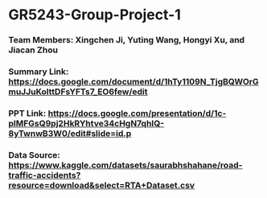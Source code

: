 # GR5243-Group-Project-1
### Team Members: Xingchen Ji, Yuting Wang, Hongyi Xu, and Jiacan Zhou
### Summary Link: https://docs.google.com/document/d/1hTy1109N_TjgBQWOrGmuJJuKolttDFsYFTs7_EO6few/edit
### PPT Link: https://docs.google.com/presentation/d/1c-plMFGsQ9pj2HkRYhtve34cHgN7qhIQ-8yTwnwB3W0/edit#slide=id.p
### Data Source: https://www.kaggle.com/datasets/saurabhshahane/road-traffic-accidents?resource=download&select=RTA+Dataset.csv
